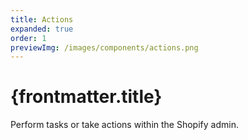 ```yaml
---
title: Actions
expanded: true
order: 1
previewImg: /images/components/actions.png
---
```


# {frontmatter.title}

<Lede>

Perform tasks or take actions within the Shopify admin.

</Lede>

<RichCardGrid cards={posts} />
